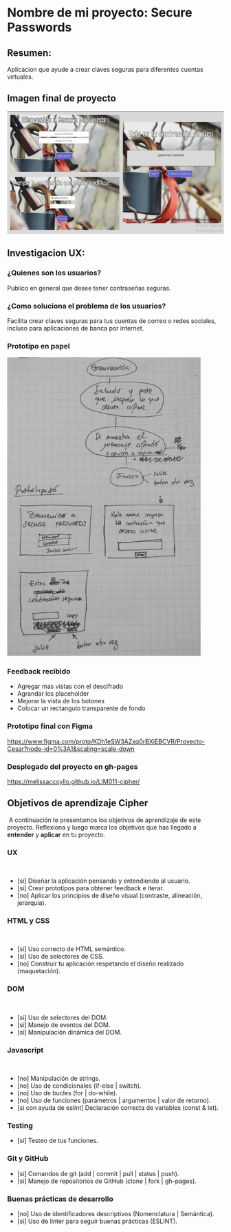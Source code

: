 # Nombre de mi proyecto: Secure Passwords

## Resumen:
Aplicacion que ayude a crear claves seguras para diferentes cuentas virtuales.

## Imagen final de proyecto
![image](https://github.com/MelissaCcoyllo/LIM011-cipher/blob/master/imagenes/vistafinal.jpg)

## Investigacion UX:
### ¿Quienes son los usuarios?
Publico en general que desee tener contraseñas seguras.

### ¿Como soluciona el problema de los usuarios?
Facilita crear claves seguras para tus cuentas de correo o redes sociales, incluso para aplicaciones de banca por internet.

### Prototipo en papel
![image](https://github.com/MelissaCcoyllo/LIM011-cipher/blob/master/imagenes/prototipado.jpg)

### Feedback recibido

* Agregar mas vistas con el descifrado
* Agrandar los placeholder 
* Mejorar la vista de los botones
* Colocar un rectangulo transparente de fondo

### Prototipo final con Figma
https://www.figma.com/proto/KDh1eSW3AZxq0rBXiEBCVR/Proyecto-Cesar?node-id=0%3A1&scaling=scale-down

### Desplegado del proyecto en gh-pages
https://melissaccoyllo.github.io/LIM011-cipher/

## Objetivos de aprendizaje Cipher
​
A continuación te presentamos los objetivos de aprendizaje de este proyecto. Reflexiona y luego marca los objetivos que has llegado a **entender** y **aplicar** en tu proyecto.
​
### UX
​
- [si] Diseñar la aplicación pensando y entendiendo al usuario.
- [si] Crear prototipos para obtener feedback e iterar.
- [no] Aplicar los principios de diseño visual (contraste, alineación, jerarquía).
​
### HTML y CSS
​
- [si] Uso correcto de HTML semántico.
- [si] Uso de selectores de CSS.
- [no] Construir tu aplicación respetando el diseño realizado (maquetación).
​
### DOM
​
- [si] Uso de selectores del DOM.
- [si] Manejo de eventos del DOM.
- [si] Manipulación dinámica del DOM.
​
### Javascript
​
- [no] Manipulación de strings.
- [no] Uso de condicionales (if-else | switch).
- [no] Uso de bucles (for | do-while).	
- [no] Uso de funciones (parámetros | argumentos | valor de retorno).
- [si con ayuda de eslint] Declaración correcta de variables (const & let).
​
### Testing
- [si] Testeo de tus funciones.
​
### Git y GitHub
- [si] Comandos de git (add | commit | pull | status | push).
- [si] Manejo de repositorios de GitHub (clone | fork | gh-pages).
​
### Buenas prácticas de desarrollo
- [no] Uso de identificadores descriptivos (Nomenclatura | Semántica).
- [si] Uso de linter para seguir buenas prácticas (ESLINT).
